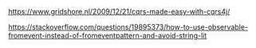 https://www.gridshore.nl/2009/12/21/cqrs-made-easy-with-cqrs4j/

https://stackoverflow.com/questions/19895373/how-to-use-observable-fromevent-instead-of-fromeventpattern-and-avoid-string-lit